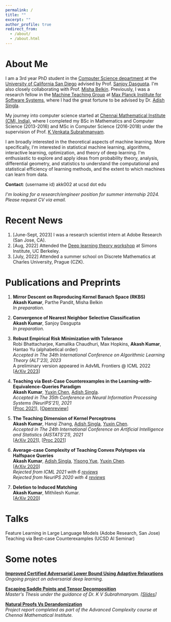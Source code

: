 ```yaml
---
permalink: /
title: ""
excerpt: ""
author_profile: true
redirect_from: 
  - /about/
  - /about.html
---
```


# About Me
I am a 3rd year PhD student in the [Computer Science department](https://cse.ucsd.edu/) at the [University of California San Diego](https://ucsd.edu/) advised by Prof. [Sanjoy Dasgupta](https://cseweb.ucsd.edu/~dasgupta/). I'm also closely collaborating with Prof. [Misha Belkin](http://misha.belkin-wang.org/). Previously, I was a research fellow in the [Machine Teaching Group](https://machineteaching.mpi-sws.org/adishsingla.html) at [Max Planck Institute for Software Systems](https://www.mpi-sws.org/), where I had the great fortune to be advised by Dr. [Adish Singla](https://machineteaching.mpi-sws.org/adishsingla.html). 

My journey into computer science started at [Chennai Mathematical Institute (CMI, India)](https://www.cmi.ac.in/), where I completed my BSc in Mathematics and Computer Science (2013-2016) and MSc in Computer Science (2016-2018) under the supervision of Prof. [K Venkata Subrahmanyam](https://www.cmi.ac.in/~kv/).<br>

I am broadly interested in the theoretical aspects of machine learning. More specifically, I'm interested in statistical machine learning, algorithms, interactive learning, optimization, and theory of deep learning. I'm enthusiastic to explore and apply ideas from probability theory, analysis, differential geometry, and statistics to understand 
the computational and statistical efficiency of learning methods, and the extent to which machines can learn from data.<br>

**Contact**: (username id) akk002 at ucsd dot edu

<i> I'm looking for a research/engineer position for summer internship 2024. Please request CV via email. </i>

# Recent News
1. [June-Sept, 2023] I was a research scientist intern at Adobe Research (San Jose, CA).
1. [Aug, 2022] Attended the [Deep learning theory workshop](https://simons.berkeley.edu/workshops/deep-learning-theory-workshop) at Simons Institute, UC Berkeley.
1. [July, 2022] Attended a summer school on Discrete Mathematics at Charles University, Prague (CZK).

# Publications and Preprints

1. <b> Mirror Descent on Reproducing Kernel Banach Space (RKBS) </b> <br>
**Akash Kumar**, Parthe Pandit, Misha Belkin <br>
<i>In preparation.</i>

2. <b> Convergence of Nearest Neighbor Selective Classification </b> <br>
**Akash Kumar**, Sanjoy Dasgupta<br>
<i>In preparation.</i>

3. <b> Robust Empirical Risk Minimization with Tolerance </b> <br>
Robi Bhattacharjee, Kamalika Chaudhuri, Max Hopkins, **Akash Kumar**, Hantao Yu (alphabetical order)<br>
<i> Accepted in The 34th International Conference on Algorithmic Learning Theory (ALT'23), 2023
</i> <br>A preliminary version appeared in AdvML Frontiers @ ICML 2022<br>
[[ArXiv 2023](https://arxiv.org/abs/2210.00635)]

4. <b> Teaching via Best-Case Counterexamples
in the Learning-with-Equivalence-Queries Paradigm </b> <br>
**Akash Kumar**, [Yuxin Chen](https://yuxinchen.org/), [Adish Singla](https://machineteaching.mpi-sws.org/adishsingla.html).<br>
<i> Accepted in The 35th Conference on Neural Information Processing Systems (NeurIPS'21), 2021
</i> <br> [[Proc 2021](https://papers.nips.cc/paper/2021/file/e22dd5dabde45eda5a1a67772c8e25dd-Paper.pdf)], [[Openreview](https://openreview.net/forum?id=Ee7IOrpLwT)]<br>

5. <b> The Teaching Dimension of Kernel Perceptrons </b> <br>
**Akash Kumar**, Hanqi Zhang, [Adish Singla](https://machineteaching.mpi-sws.org/adishsingla.html), [Yuxin Chen](https://yuxinchen.org/).<br>
<i> Accepted in The 24th International Conference on Artificial Intelligence and Statistics (AISTATS'21), 2021 
</i> <br> [[ArXiv 2021](https://arxiv.org/pdf/2010.14043.pdf)], [[Proc 2021](http://proceedings.mlr.press/v130/kumar21a.html)]<br>

6. <b> Average-case Complexity of Teaching Convex Polytopes via Halfspace Queries </b> <br>
**Akash Kumar**, [Adish Singla](https://machineteaching.mpi-sws.org/adishsingla.html), [Yisong Yue](http://www.yisongyue.com/), [Yuxin Chen](https://yuxinchen.org/).<br> 
[[ArXiv 2020](https://arxiv.org/abs/2006.14677)]
<br><i>Rejected from ICML 2021 with 6 [reviews](https://akashkumar-d.github.io/files/ICML'21.pdf)</i><br>
<i>Rejected from NeurlPS 2020 with 4 [reviews](https://akashkumar-d.github.io/files/NeurIPS'20.pdf)<br></i>


7. <b> Deletion to Induced Matching </b> <br>
**Akash Kumar**, Mithilesh Kumar.<br> 
[[ArXiv 2020](https://arxiv.org/abs/2008.09660)]

# Talks
Feature Learning in Large Language Models (Adobe Research, San Jose)<br>
Teaching via Best-case Counterexamples (UCSD AI Seminar)

  
# Some notes
<b> [Improved Certified Adversarial Lower Bound Using Adaptive Relaxations](https://drive.google.com/file/d/1lZmiU3NnEhWHOtVuGhURxeFS4DWaYP_n/view?usp=sharing) </b> <br>
<i>Ongoing project on adversarial deep learning.</i>

<b> [Escaping Saddle Points and Tensor Decomposition](https://drive.google.com/file/d/1MAcwvvqGJCmr4VCnvE0kCFSTUB8w4mSA/view?usp=sharing) </b> <br>
<i>Master's Thesis under the guidance of Dr. K V Subrahmanyam. [[Slides](https://drive.google.com/file/d/1X4wGdlJvXqvzu-4C4qRFSEkSxy3ZF4Bg/view?usp=sharing)]</i>

<b> [Natural Proofs Vs Derandomization](https://drive.google.com/file/d/1TeHXyLIIUfp0p4iPqRqgNKwUx92ZO0Qn/view?usp=sharing) </b> <br>
<i>Project report completed as part of the Advanced Complexity course at Chennai Mathematical Institute.</i>
 
